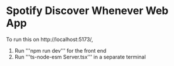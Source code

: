 # Spotify Discover Whenever Web App

To run this on http://localhost:5173/,

1) Run '''npm run dev''' for the front end
2) Run '''ts-node-esm Server.tsx''' in a separate terminal
